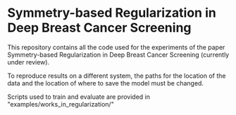 # Symmetry-based Regularization in Deep Breast Cancer Screening
This repository contains all the code used for the experiments of the paper Symmetry-based Regularization in Deep Breast Cancer Screening (currently under review).

To reproduce results on a different system, the paths for the location of the data and the location of where to save the model must be changed.

Scripts used to train and evaluate are provided in "examples/works_in_regularization/"
